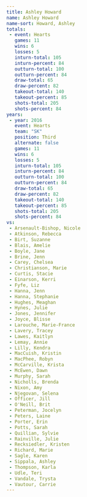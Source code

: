 ```yaml
---
title: Ashley Howard
name: Ashley Howard
name-sort: Howard, Ashley
totals:
 - event: Hearts
   games: 11
   wins: 6
   losses: 5
   inturn-total: 105
   inturn-percent: 84
   outturn-total: 100
   outturn-percent: 84
   draw-total: 65
   draw-percent: 82
   takeout-total: 140
   takeout-percent: 85
   shots-total: 205
   shots-percent: 84
years:
 - year: 2016
   event: Hearts
   team: "SK"
   position: Third
   alternate: false
   games: 11
   wins: 6
   losses: 5
   inturn-total: 105
   inturn-percent: 84
   outturn-total: 100
   outturn-percent: 84
   draw-total: 65
   draw-percent: 82
   takeout-total: 140
   takeout-percent: 85
   shots-total: 205
   shots-percent: 84
vs:
 - Arsenault-Bishop, Nicole
 - Atkinson, Rebecca
 - Birt, Suzanne
 - Blais, Amelie
 - Boyle, Jane
 - Brine, Jenn
 - Carey, Chelsea
 - Christianson, Marie
 - Curtis, Stacie
 - Einarson, Kerri
 - Fyfe, Liz
 - Hanna, Jenn
 - Hanna, Stephanie
 - Hughes, Meaghan
 - Hynes, Julie
 - Jones, Jennifer
 - Joyce, Blisse
 - Larouche, Marie-France
 - Lavery, Tracey
 - Lawes, Kaitlyn
 - Lemay, Annie
 - Lilly, Kendra
 - MacCuish, Kristin
 - MacPhee, Robyn
 - McCarville, Krista
 - McEwen, Dawn
 - Murphy, Sarah
 - Nicholls, Brenda
 - Nixon, Amy
 - Njegovan, Selena
 - Officer, Jill
 - O'Neill, Brit
 - Peterman, Jocelyn
 - Peters, Laine
 - Porter, Erin
 - Potts, Sarah
 - Quillian, Sylvie
 - Rainville, Julie
 - Recksiedler, Kristen
 - Richard, Marie
 - Sagle, Karen
 - Sippala, Ashley
 - Thompson, Karla
 - Udle, Teri
 - Vandale, Trysta
 - Vautour, Carrie
---
```

